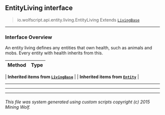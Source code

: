 ## EntityLiving __interface__

>io.wolfscript.api.entity.living.EntityLiving
>Extends [`LivingBase`](LivingBase.md)

---

### Interface Overview

An entity living defines any entities that own health, such as animals and mobs. Every entity with health inherits from this.

Method | Type   
--- | :--- 
 |
__Inherited items from [`LivingBase`](LivingBase.md)__ |
 |
__Inherited items from [`Entity`](..\Entity.md)__ |







---



---


---


###### This file was system generated using custom scripts copyright (c) 2015 Mining Wolf.
	

